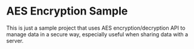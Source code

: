 # AES Encryption Sample
This is just a sample project that uses AES encryption/decryption API to manage data in a secure way, especially useful when sharing data with a server.
